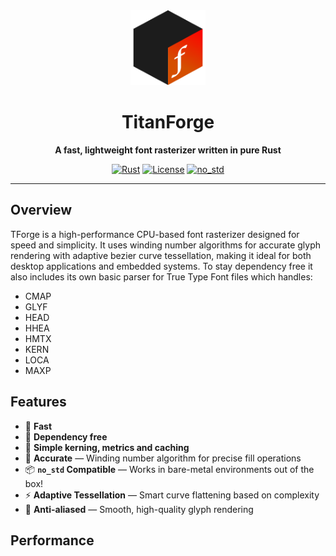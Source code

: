 <div align="center">
  <img src="img/icon.png" alt="Fontkit Logo" width="120" height="120">
  
  # TitanForge
  
  **A fast, lightweight font rasterizer written in pure Rust**
  
  [![Rust](https://img.shields.io/badge/rust-%23000000.svg?style=flat&logo=rust&logoColor=white)](https://www.rust-lang.org/)
  [![License](https://img.shields.io/badge/license-MIT-blue.svg)](LICENSE)
  [![no_std](https://img.shields.io/badge/no__std-compatible-success.svg)](https://docs.rust-embedded.org/book/)
  
</div>

---

## Overview

TForge is a high-performance CPU-based font rasterizer designed for speed and simplicity. It uses winding number algorithms for accurate glyph rendering with adaptive bezier curve tessellation, making it ideal for both desktop applications and embedded systems.
To stay dependency free it also includes its own basic parser for True Type Font files which handles:
- CMAP
- GLYF
- HEAD
- HHEA
- HMTX
- KERN
- LOCA
- MAXP

## Features

- 🚀 **Fast**
- 🦀 **Dependency free**
- 🧠 **Simple kerning, metrics and caching**
- 🎯 **Accurate** — Winding number algorithm for precise fill operations
- 📦 **`no_std` Compatible** — Works in bare-metal environments out of the box!
- ⚡ **Adaptive Tessellation** — Smart curve flattening based on complexity
- 🎨 **Anti-aliased** — Smooth, high-quality glyph rendering

## Performance


